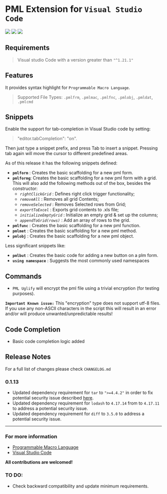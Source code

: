 # PML Extension for `Visual Studio Code`

[<img src="https://vsmarketplacebadge.apphb.com/version/angelincalu.pml.svg?sanitize=true">](https://marketplace.visualstudio.com/items?itemName=angelincalu.pml)
[<img src="https://vsmarketplacebadge.apphb.com/installs/angelincalu.pml.svg?sanitize=true">](https://marketplace.visualstudio.com/items?itemName=angelincalu.pml)
[<img src="https://vsmarketplacebadge.apphb.com/downloads/angelincalu.pml.svg?sanitize=true">](https://marketplace.visualstudio.com/items?itemName=angelincalu.pml)

## Requirements

> Visual studio Code with a version greater than `"^1.21.1"`

## Features

It provides syntax highlight for `Programmable Macro Language`.

> Supported File Types: `.pmlfrm`, `.pmlmac`, `.pmlfnc`, `.pmlobj`, `.pmldat`, `.pmlcmd`

## Snippets

Enable the support for tab-completion in Visual Studio code by setting:

> "editor.tabCompletion": "on".

Then just type a snippet prefix, and press Tab to insert a snippet. Pressing tab again will move the cursor to different predefined areas.

As of this release it has the following snippets defined:

- **`pmlform`** : Creates the basic scaffolding for a new pml form.
- **`pmlformg`**: Creates the basic scaffolding for a new pml form with a grid. This will also add the following methods out of the box, besides the constructor:
  - _`rightClickGrid`_ : Defines right click trigger functionality;
  - _`removeAll`_ : Removes all grid Contents;
  - _`removeSelected`_ : Removes Selected rows from Grid;
  - _`exportToExcel`_ : Exports grid contents to .xls file;
  - _`initializeEmptyGrid`_ : Initialize an empty grid & set up the columns;
  - _`appendToGrid(rows)`_ : Add an array of rows to the grid.
- **`pmlfunc`** : Creates the basic scaffolding for a new pml function.
- **`pmlmet`** : Creates the basic scaffolding for a new pml method.
- **`pmlobj`** : Creates the basic scaffolding for a new pml object.

Less significant snippets like:

- **`pmlbut`** : Creates the basic code for adding a new button on a plm form.
- **`using namespace`** : Suggests the most commonly used namespaces

## Commands

- `PML Uglify` will encrypt the pml file using a trivial encryption (for testing purposes).

**`Important Known issue:`** This "encryption" type does not support utf-8 files. If you use any non-ASCII characters in the script this will result in an error and/or will produce unwanted/unpredictable results!

## Code Completion

- Basic code completion logic added

## Release Notes

For a full list of changes please check `CHANGELOG.md`

### 0.1.13

- Updated dependency requirement for `tar` to `">=4.4.2"` in order to fix potential security issue described [here](https://nvd.nist.gov/vuln/detail/CVE-2018-20834).
- Updated dependency requirement for `lodash` to `4.17.14` from to `4.17.11` to address a potential security issue.
- Updated dependency requirement for `diff` to `3.5.0` to address a potential security issue.

---

### For more information

- [Programmable Macro Language](https://en.wikipedia.org/wiki/Programmable_Macro_Language)
- [Visual Studio Code](https://code.visualstudio.com/)

**All contributions are welcomed!**

### TO DO:

- Check backward compatibility and update minimum requirements.
